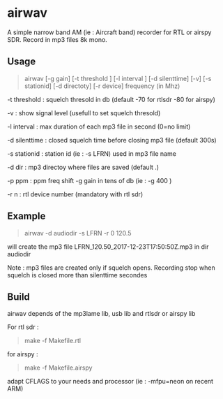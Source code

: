 # airwav
A simple narrow band AM (ie : Aircraft band) recorder for RTL or airspy SDR.
Record in mp3 files 8k  mono.


## Usage
> airwav [-g gain] [-t threshold ] [-l interval ] [-d silenttime] [-v] [-s stationid] [-d directoty] [-r device] frequency (in Mhz)

 -t threshold :	squelch thresold in db (default -70 for rtlsdr -80 for airspy)

 -v : show signal level (usefull to set squelch thresold)

 -l interval : max duration of each mp3 file in second (0=no limit)

 -d silenttime : closed squelch time before closing mp3 file (default 300s)

 -s stationid :	station id (ie : -s LFRN) used in mp3 file name

 -d dir : mp3 directoy where files are saved (default .)

 -p ppm :  ppm freq shift
 -g gain in tens of db (ie : -g 400 ) 

 -r n : rtl device number (mandatory with rtl sdr)

## Example

> airwav -d audiodir -s LFRN -r 0 120.5

will create the mp3 file LFRN_120.50_2017-12-23T17:50:50Z.mp3 in dir audiodir

Note : mp3 files are created only if squelch opens. Recording stop when squelch is closed more than silenttime secondes

## Build

airwav depends of the mp3lame lib, usb lib and rtlsdr or airspy lib

For rtl sdr :
> make -f Makefile.rtl

for airspy :
> make -f Makefile.airspy

adapt CFLAGS to your needs and processor (ie : -mfpu=neon on recent ARM)

